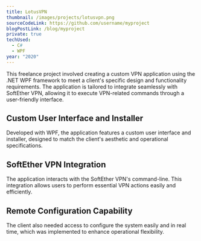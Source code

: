 ```yaml
---
title: LotusVPN
thumbnail: /images/projects/lotusvpn.png
sourceCodeLink: https://github.com/username/myproject
blogPostLink: /blog/myproject
private: true
techUsed:
  - C#
  - WPF
year: "2020"
---
```

This freelance project involved creating a custom VPN application using the .NET WPF framework to meet a client's specific design and functionality requirements. The application is tailored to integrate seamlessly with SoftEther VPN, allowing it to execute VPN-related commands through a user-friendly interface.
## Custom User Interface and Installer
Developed with WPF, the application features a custom user interface and installer, designed to match the client's aesthetic and operational specifications.
## SoftEther VPN Integration
The application interacts with the SoftEther VPN's command-line. This integration allows users to perform essential VPN actions easily and efficiently.
## Remote Configuration Capability
The client also needed access to configure the system easily and in real time, which was implemented to enhance operational flexibility.